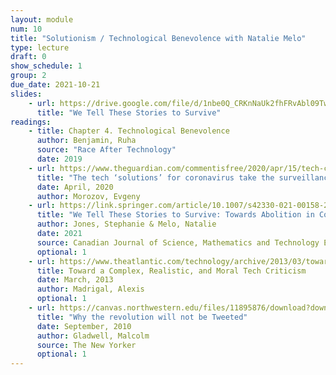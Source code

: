 ```yaml
---
layout: module
num: 10
title: "Solutionism / Technological Benevolence with Natalie Melo"
type: lecture
draft: 0
show_schedule: 1
group: 2
due_date: 2021-10-21
slides:
    - url: https://drive.google.com/file/d/1nbe0Q_CRKnNaUk2fhFRvAbl09TwRE8U8/view?usp=sharing
      title: "We Tell These Stories to Survive"
readings:
    - title: Chapter 4. Technological Benevolence
      author: Benjamin, Ruha
      source: "Race After Technology"
      date: 2019
    - url: https://www.theguardian.com/commentisfree/2020/apr/15/tech-coronavirus-surveilance-state-digital-disrupt
      title: "The tech ‘solutions’ for coronavirus take the surveillance state to the next level"
      date: April, 2020
      author: Morozov, Evgeny 
    - url: https://link.springer.com/article/10.1007/s42330-021-00158-2
      title: "We Tell These Stories to Survive: Towards Abolition in Computer Science Education"
      author: Jones, Stephanie & Melo, Natalie
      date: 2021
      source: Canadian Journal of Science, Mathematics and Technology Education
      optional: 1
    - url: https://www.theatlantic.com/technology/archive/2013/03/toward-a-complex-realistic-and-moral-tech-criticism/273996/
      title: Toward a Complex, Realistic, and Moral Tech Criticism
      date: March, 2013
      author: Madrigal, Alexis
      optional: 1
    - url: https://canvas.northwestern.edu/files/11895876/download?download_frd=1
      title: "Why the revolution will not be Tweeted"
      date: September, 2010
      author: Gladwell, Malcolm
      source: The New Yorker
      optional: 1
---
```




